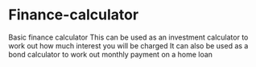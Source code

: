 # Finance-calculator
Basic finance calculator
This can be used as an investment calculator to work out how much interest you will be charged 
It can also be used as a bond calculator to work out monthly payment on a home loan
